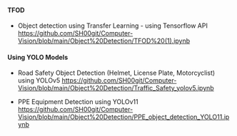 #### TFOD 
- Object detection using Transfer Learning - using Tensorflow API
    https://github.com/SH00git/Computer-Vision/blob/main/Object%20Detection/TFOD%20(1).ipynb


#### Using YOLO Models

  
- Road Safety Object Detection (Helmet, License Plate, Motorcyclist) using YOLOv5
  https://github.com/SH00git/Computer-Vision/blob/main/Object%20Detection/Traffic_Safety_yolov5.ipynb

- PPE Equipment Detection using YOLOv11
  https://github.com/SH00git/Computer-Vision/blob/main/Object%20Detection/PPE_object_detection_YOLO11.ipynb
